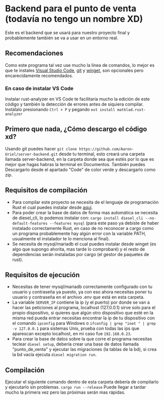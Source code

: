 # Backend para el punto de venta (todavía no tengo un nombre XD)
Este es el backend que se usará para nuestro proyecto final y probablemente también se va a usar en un entorno real.

## Recomendaciones
Como este programa tal vez use mucho la línea de comandos, lo mejor es que te instales [Visual Studio Code](https://code.visualstudio.com/Download), [git](https://git-scm.com/downloads) y [winget](https://www.microsoft.com/p/app-installer/9nblggh4nns1?ocid=9nblggh4nns1_ORSEARCH_Bing&rtc=1&activetab=pivot:overviewtab), son opcionales pero encarecidamente recomendados.

### En caso de instalar VS Code
Instalar rust-analyzer en VS Code te facilitaría mucho la edición de este código y también la detección de errores antes de siquiera compilar. Instálalo presionando ```Ctrl + P``` y pegando ```ext install matklad.rust-analyzer```

## Primero que nada, ¿Cómo descargo el código xd?
Usando git puedes hacer ```git clone https://github.com/Aaron-Uriel/server-backend.git``` desde tu terminal, esto creará una carpeta llamada server-backend, en la carpeta donde sea que estés por lo que es mejor que hagas habras la terminal en Documentos.
También puedes Descargarlo desde el apartado "Code" de color verde y descargarlo como zip.

## Requisitos de compilación
* Para compilar este proyecto se necesita de el lenguaje de programación Rust el cual puedes instalar desde [aquí](https://rustup.rs/).
* Para poder crear la base de datos de forma mas automática se necesita de diesel_cli, lo podemos instalar con: ```cargo install diesel_cli --no-default-features --features mysql``` (para este paso ya debiste de haber instalado correctamente Rust, en caso de no reconocer a cargo como un programa probablemente hay algún error con la variable PATH, usualmente el instalador te lo menciona al final).
* Se necesita de mysql/mariadb el cual puedes instalar desde winget (es algo que supongo ahorita, mas tarde lo comprobaré) y el resto de dependencias serán instaladas por cargo (el gestor de paquetes de rust).

## Requisitos de ejecución
* Necesitas de tener mysql/mariadb correctamente configurado con tu usuario y contraseña ya puesto, ya con eso ahora necesitas poner tu usuario y contraseña en el archivo .env que está en esta carpeta.
* La variable ```SERVER_IP``` contiene la ip (y el puerto) por donde se van a hacer las peticiones al programa, localhost (127.0.0.1) sirve solo para el propio dispositivo, si quieres que algún otro dispositivo que esté en la misma red pueda entrar necesitas encontrar la ip de tu dispositivo con el comando ```ipconfig``` para Windows o ```ifconfig | grep "inet " | grep -v 127.0.0.1``` para sistemas Unix, prueba con todas las ips que aparescan excepto localhost, en mi caso fue ```192.168.0.23```.
* Para crear la base de datos sobre la que corre el programa necesitas teclear ```diesel setup```, debería crear una base de datos llamada "punto_de_venta" y ejecutar las migraciones (la tablas de la bd), si crea la bd vacía ejecuta ```diesel migration run```.

## Compilación
Ejecutar el siguiente comando dentro de esta carpeta debería de compilarlo y ejecutarlo sin problemas.
    ```cargo run --release```
Puede llegar a tardar mucho la primera vez pero las próximas serán mas rápidas.